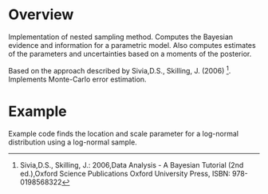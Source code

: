 # Overview
Implementation of nested sampling method. Computes the Bayesian evidence and information for a parametric model.
Also computes estimates of the parameters and uncertainties based on a moments of the posterior. 

Based on the approach described by Sivia,D.S., Skilling, J. (2006) [^1]. Implements Monte-Carlo error estimation. 

[^1]: Sivia,D.S., Skilling, J.: 2006,Data Analysis - A Bayesian Tutorial (2nd ed.),Oxford Science Publications Oxford University Press, ISBN:  978-0198568322 

# Example

Example code finds the location and scale parameter for a log-normal distribution using a log-normal sample. 

